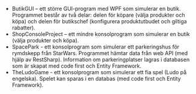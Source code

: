 * ButikGUI – ett större GUI-program med WPF som simulerar en butik. Programmet består av två delar: delen för köpare (välja produkter och köpa) och delen för butikschef (konfigurera produktutbudet och giltiga rabatter).  
* ShopConsoleProject – ett mindre konsolprogram som simulerar en butik (välja produkter och köpa).
* SpacePark - ett konsolprogram som simulerar ett parkeringshus för rymdskepp från StarWars. Programmet hämtar data från web API (med hjälp av RestSharp). Information om parkeringplatser lagras i databasen som är skapat med code first och Entity Framework.          
* TheLudoGame - ett konsolprogram som simulerar ett fia spel (Ludo på engelska). Spelet kan sparas i en databas (med code first och Entity Framework). 
